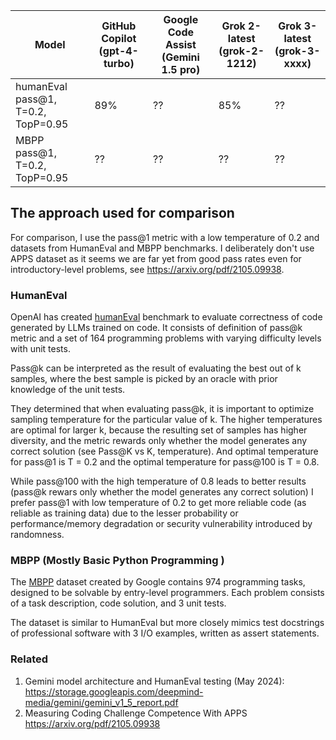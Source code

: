 
| Model | GitHub Copilot (gpt-4-turbo) | Google Code Assist (Gemini 1.5 pro) | Grok 2-latest (grok-2-1212) | Grok 3-latest (grok-3-xxxx)|
| -- | -- | -- | -- | -- |
| humanEval pass@1, T=0.2, TopP=0.95 | 89% | ?? | 85% | ?? | 
| MBPP pass@1, T=0.2, TopP=0.95 | ?? | ?? | ?? | ?? | 


## The approach used for comparison
For comparison, I use the pass@1 metric with a low temperature of 0.2 and datasets from HumanEval and MBPP benchmarks. 
I deliberately don't use APPS dataset as it seems we are far yet from good pass rates even for introductory-level problems, see https://arxiv.org/pdf/2105.09938.


### HumanEval
OpenAI has created [humanEval](https://arxiv.org/abs/2107.03374) benchmark to evaluate correctness of code generated by LLMs trained on code.
It consists of definition of pass@k metric and a set of 164 programming problems with varying difficulty levels with unit tests.

Pass@k can be interpreted as the result of evaluating the best out of k samples, where the best sample is picked by an oracle with prior knowledge of the unit tests.

They determined that when evaluating pass@k, it is important to optimize sampling temperature for the particular value of k. 
The higher temperatures are optimal for larger k, because the resulting set of samples has higher diversity, and the metric rewards only whether the model generates any correct solution (see Pass@K vs K, temperature).
And optimal temperature for pass@1 is T = 0.2 and the optimal temperature for pass@100 is T = 0.8.

While pass@100 with the high temperature of 0.8 leads to better results (pass@k rewars only whether the model generates any correct solution) I prefer pass@1 with low temperature of 0.2 to get more reliable code (as reliable as training data) due to the lesser probability or performance/memory degradation or security vulnerability introduced by randomness.

### MBPP (Mostly Basic Python Programming )
The [MBPP](https://arxiv.org/pdf/2108.07732v1) dataset created by Google contains 974 programming tasks, designed to be solvable by entry-level programmers.
Each problem consists of a task description, code solution, and 3 unit tests.

The dataset is similar to HumanEval but more closely mimics test docstrings of professional software with 3 I/O examples, written as assert statements.


### Related
1. Gemini model architecture and HumanEval testing (May 2024): https://storage.googleapis.com/deepmind-media/gemini/gemini_v1_5_report.pdf
2. Measuring Coding Challenge Competence With APPS https://arxiv.org/pdf/2105.09938
